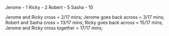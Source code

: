 Jerome - 1
Ricky - 2
Robert - 5
Sasha - 10

Jerome and Ricky cross = 2/17 mins;
Jerome goes back across = 3/17 mins;
Robert and Sasha cross = 13/17 mins;
Ricky goes back across = 15/17 mins;
Jerome and Ricky cross together = 17/17 mins;

